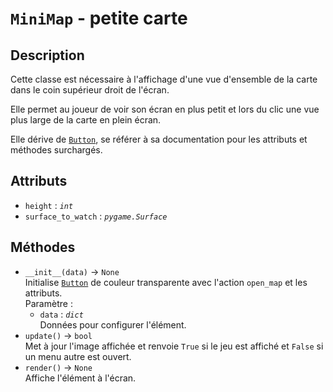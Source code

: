 # `MiniMap` - petite carte
## Description
Cette classe est nécessaire à l'affichage d'une vue d'ensemble de la carte dans le coin supérieur droit de l'écran.

Elle permet au joueur de voir son écran en plus petit et lors du clic une vue plus large de la carte en plein écran.

Elle dérive de [`Button`](button.md), se référer à sa documentation pour les attributs et méthodes surchargés.

## Attributs
- `height` : *`int`*
- `surface_to_watch` : *`pygame.Surface`*

## Méthodes
- `__init__(data)` &rarr; `None` \
  Initialise [`Button`](button.md) de couleur transparente avec l'action `open_map` et les attributs. \
  Paramètre :
  * `data` : *`dict`* \
    Données pour configurer l'élément.
- `update()` &rarr; `bool` \
  Met à jour l'image affichée et renvoie `True` si le jeu est affiché et `False` si un menu autre est ouvert.
- `render()` &rarr; `None` \
  Affiche l'élément à l'écran.